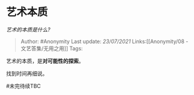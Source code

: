 # 艺术本质
*艺术的本质是什么?*

> Author: #Anonymity
> Last update: *23/07/2021* 
> Links:[[Anonymity/08 - 文艺答集/无用之用]]
> Tags: 


 
艺术的本质，是**对可能性的探索**。

找到时间再细说。



#未完待续TBC 
